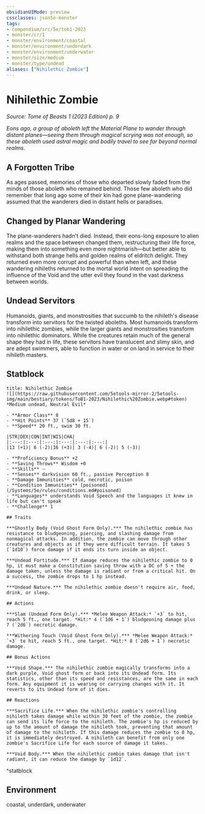 ```yaml
---
obsidianUIMode: preview
cssclasses: json5e-monster
tags:
- compendium/src/5e/tob1-2023
- monster/cr/1
- monster/environment/coastal
- monster/environment/underdark
- monster/environment/underwater
- monster/size/medium
- monster/type/undead
aliases: ["Nihilethic Zombie"]
---
```

# Nihilethic Zombie
*Source: Tome of Beasts 1 (2023 Edition) p. 9*  

*Eons ago, a group of aboleth left the Material Plane to wander through distant planes—seeing them through magical scrying was not enough, so these aboleth used astral magic and bodily travel to see far beyond normal realms*.

## A Forgotten Tribe

As ages passed, memories of those who departed slowly faded from the minds of those aboleth who remained behind. Those few aboleth who did remember that long ago some of their kin had gone plane-wandering assumed that the wanderers died in distant hells or paradises.

## Changed by Planar Wandering

The plane-wanderers hadn't died. Instead, their eons-long exposure to alien realms and the space between changed them, restructuring their life force, making them into something even more nightmarish—but better able to withstand both strange hells and golden realms of eldritch delight. They returned even more corrupt and powerful than when left, and these wandering nihileths returned to the mortal world intent on spreading the influence of the Void and the utter evil they found in the vast darkness between worlds.

## Undead Servitors

Humanoids, giants, and monstrosities that succumb to the nihileth's disease transform into servitors for the twisted aboleths. Most humanoids transform into nihilethic zombies, while the larger giants and monstrosities transform into nihilethic dominators. While the creatures retain much of the general shape they had in life, these servitors have translucent and slimy skin, and are adept swimmers, able to function in water or on land in service to their nihileth masters.

## Statblock

```ad-statblock
title: Nihilethic Zombie
![](https://raw.githubusercontent.com/5etools-mirror-2/5etools-img/main/bestiary/tokens/ToB1-2023/Nihilethic%20Zombie.webp#token)
*Medium undead, Neutral Evil*

- **Armor Class** 8
- **Hit Points** 37 (`5d8 + 15`)
- **Speed** 20 ft., swim 30 ft.

|STR|DEX|CON|INT|WIS|CHA|
|:---:|:---:|:---:|:---:|:---:|:---:|
|13 (+1)| 6 (-2)|16 (+3)| 3 (-4)| 6 (-2)| 5 (-3)|

- **Proficiency Bonus** +2
- **Saving Throws** Wisdom +0
- **Skills** ⏤
- **Senses** darkvision 60 ft., passive Perception 8
- **Damage Immunities** cold, necrotic, poison
- **Condition Immunities** [poisoned](/Systems/5e/rules/conditions.md#poisoned)
- **Languages** understands Void Speech and the languages it knew in life but can't speak
- **Challenge** 1

## Traits

***Ghostly Body (Void Ghost Form Only).*** The nihilethic zombie has resistance to bludgeoning, piercing, and slashing damage from nonmagical attacks. In addition, the zombie can move through other creatures and objects as if they were difficult terrain. It takes 5 (`1d10`) force damage if it ends its turn inside an object.

***Undead Fortitude.*** If damage reduces the nihilethic zombie to 0 hp, it must make a Constitution saving throw with a DC of 5 + the damage taken, unless the damage is radiant or from a critical hit. On a success, the zombie drops to 1 hp instead.

***Undead Nature.*** The nihilethic zombie doesn't require air, food, drink, or sleep.

## Actions

***Slam (Undead Form Only).*** *Melee Weapon Attack:* `+3` to hit, reach 5 ft., one target. *Hit:* 4 (`1d6 + 1`) bludgeoning damage plus 7 (`2d6`) necrotic damage.

***Withering Touch (Void Ghost Form Only).*** *Melee Weapon Attack:* `+3` to hit, reach 5 ft., one target. *Hit:* 8 (`2d6 + 1`) necrotic damage.

## Bonus Actions

***Void Shape.*** The nihilethic zombie magically transforms into a dark purple, Void ghost form or back into its Undead form. Its statistics, other than its speed and resistances, are the same in each form. Any equipment it is wearing or carrying changes with it. It reverts to its Undead form of it dies.

## Reactions

***Sacrifice Life.*** When the nihilethic zombie's controlling nihileth takes damage while within 30 feet of the zombie, the zombie can send its life force to the nihileth. The zombie's hp is reduced by up to the amount of damage the nihileth took, preventing that amount of damage to the nihileth. If this damage reduces the zombie to 0 hp, it is immediately destroyed. A nihileth can benefit from only one zombie's Sacrifice Life for each source of damage it takes.

***Void Body.*** When the nihilethic zombie takes damage that isn't radiant, it can reduce the damage by `1d12`.
```
^statblock

## Environment

coastal, underdark, underwater